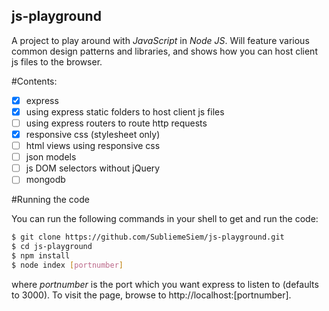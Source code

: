 ## js-playground

A project to play around with *JavaScript* in *Node JS*. Will feature various common design patterns and libraries, and shows how you can host client js files to the browser.

#Contents:
- [x] express
- [x] using express static folders to host client js files
- [ ] using express routers to route http requests
- [x] responsive css (stylesheet only)
- [ ] html views using responsive css
- [ ] json models
- [ ] js DOM selectors without jQuery
- [ ] mongodb

#Running the code

You can run the following commands in your shell to get and run the code:
```bash
$ git clone https://github.com/SubliemeSiem/js-playground.git
$ cd js-playground
$ npm install
$ node index [portnumber]
```
where *portnumber* is the port which you want express to listen to (defaults to 3000). To visit the page, browse to http://localhost:[portnumber]. 